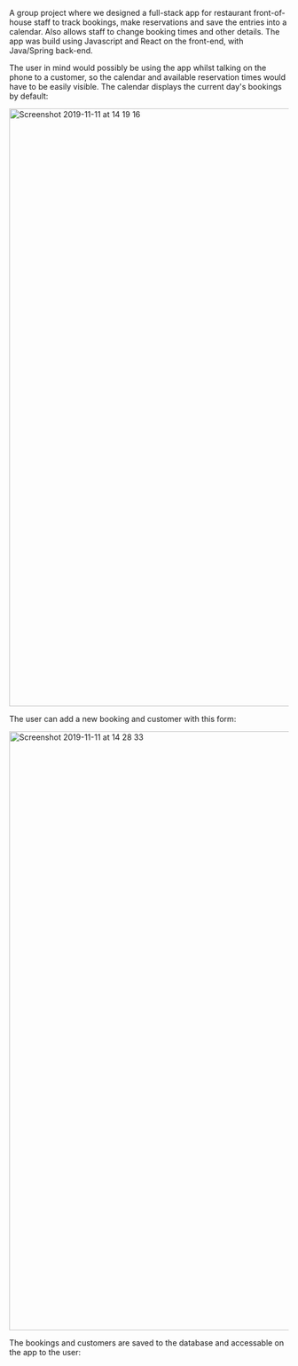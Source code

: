 A group project where we designed a full-stack app for restaurant front-of-house staff to track bookings, make reservations and save the entries into a calendar. Also allows staff to change booking times and other details. The app was build using Javascript and React on the front-end, with Java/Spring back-end.

The user in mind would possibly be using the app whilst talking on the phone to a customer, so the calendar and available reservation times would have to be easily visible. The calendar displays the current day's bookings by default: 

<img width="1077" alt="Screenshot 2019-11-11 at 14 19 16" src="https://user-images.githubusercontent.com/51781302/68594271-19ecb880-048f-11ea-9dff-94f3a5997a85.png">

The user can add a new booking and customer with this form:

<img width="1079" alt="Screenshot 2019-11-11 at 14 28 33" src="https://user-images.githubusercontent.com/51781302/68594584-c4fd7200-048f-11ea-9615-4edeff705d32.png">

The bookings and customers are saved to the database and accessable on the app to the user:








